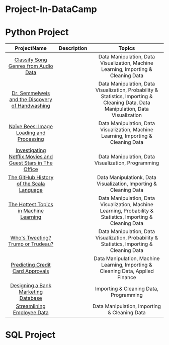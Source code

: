 # Project-In-DataCamp


# Python Project

  ProjectName   |Description| Topics 
:---------:|:-------:|:----: 
  [Classify Song Genres from Audio Data](https://github.com/TansineePraopunt/Project-In-DataCamp/blob/main/Classify%20Song%20Genres%20from%20Audio%20Data.ipynb) | |Data Manipulation, Data Visualization, Machine Learning, Importing & Cleaning Data
  [Dr. Semmelweis and the Discovery of Handwashing](https://github.com/TansineePraopunt/Project-In-DataCamp/tree/main/Dr.%20Semmelweis%20and%20the%20Discovery%20of%20Handwashing)| | Data Manipulation, Data Visualization, Probability & Statistics, Importing & Cleaning Data, Data Manipulation, Data Visualization
  [Naïve Bees: Image Loading and Processing](https://github.com/TansineePraopunt/Project-In-DataCamp/tree/main/Na%C3%AFve%20Bees_%20Image%20Loading%20and%20Processing)| |Data Manipulation, Data Visualization, Machine Learning, Importing & Cleaning Data
  [Investigating Netflix Movies and Guest Stars in The Office](https://github.com/TansineePraopunt/Project-In-DataCamp/tree/main/Investigating%20Netflix%20Movies%20and%20Guest%20Stars%20in%20The%20Office)| | Data Manipulation, Data Visualization, Programming
  [The GitHub History of the Scala Language](https://github.com/TansineePraopunt/Project-In-DataCamp/tree/main/The%20GitHub%20History%20of%20the%20Scala%20Language)| | Data Manipulationk, Data Visualization, Importing & Cleaning Data
  [The Hottest Topics in Machine Learning](https://github.com/TansineePraopunt/Project-In-DataCamp/tree/main/The%20Hottest%20Topics%20in%20Machine%20Learning)| | Data Manipulation, Data Visualization, Machine Learning, Probability & Statistics, Importing & Cleaning Data
  [Who's Tweeting? Trump or Trudeau?](https://github.com/TansineePraopunt/Project-In-DataCamp/tree/main/Who's%20Tweeting_%20Trump%20or%20Trudeau)| |Data Manipulation, Data Visualization, Probability & Statistics, Importing & Cleaning Data
  [Predicting Credit Card Approvals]()| | Data Manipulation, Machine Learning, Importing & Cleaning Data, Applied Finance
  [Designing a Bank Marketing Database]()| |Importing & Cleaning Data, Programming
  [Streamlining Employee Data]()| | Data Manipulation, Importing & Cleaning Data
  
  
# SQL Project

